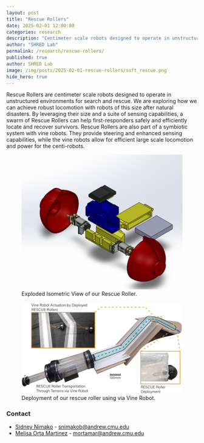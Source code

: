 ```yaml
---
layout: post
title: "Rescue Rollers"
date: 2025-02-01 12:00:00
categories: research
description: "Centimeter scale robots designed to operate in unstructured environments for search and rescu"
author: "SHRED Lab"
permalink: /research/rescue-rollers/
published: true
author: SHRED Lab
image: /img/posts/2025-02-01-rescue-rollers/soft_rescue.png
hide_hero: true
---
```


Rescue Rollers are centimeter scale robots designed to operate in unstructured environments for search and rescue. We are exploring how we can achieve robust locomotion with robots of this size after natural disasters. By leveraging their size and a suite of sensing capabilities, a swarm of Rescue Rollers can help first-responders safely and efficiently locate and recover survivors. Rescue Rollers are also part of a symbiotic system with vine robots. They provide steering and enhanced sensing capabilities, while the vine robots allow for efficient large scale locomotion and power for the centi-robots.


<figure>
    <img src="/img/posts/2025-02-01-rescue-rollers/ExplodedIsometric.png" />
    <!-- <img src="/img/posts/2022-05-02-haptic-blind/DeltaMech.png" /> -->
    <figcaption>
        Exploded Isometric View of our Rescue Roller.
    </figcaption>
</figure>
<figure>
    <img src="/img/posts/2025-02-01-rescue-rollers/Deploy.png" />
    <!-- <img src="/img/posts/2022-05-02-haptic-blind/DeltaMech.png" /> -->
    <figcaption>
       Deployment of our rescue roller using via Vine Robot.
    </figcaption>
</figure>
<!-- {% youtube cMkF67OGzsE %} -->
<!-- {% youtube eGMqdWkUY98 %} -->
<!-- https://youtube.com/shorts/eGMqdWkUY98?feature=share -->



### Contact


- [Sidney Nimako](/team/sidney/) -  [snimakob@andrew.cmu.edu](mailto:snimakob@andrew.cmu.edu) 
- [Melisa Orta Martinez](/team/melisa/) - [mortamar@andrew.cmu.edu](mailto:mortamar@andrew.cmu.edu)


